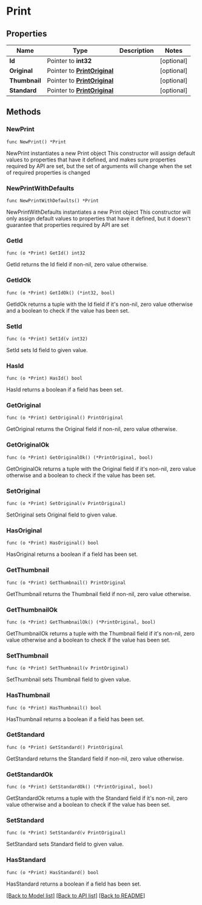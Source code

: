 # Print

## Properties

Name | Type | Description | Notes
------------ | ------------- | ------------- | -------------
**Id** | Pointer to **int32** |  | [optional] 
**Original** | Pointer to [**PrintOriginal**](PrintOriginal.md) |  | [optional] 
**Thumbnail** | Pointer to [**PrintOriginal**](PrintOriginal.md) |  | [optional] 
**Standard** | Pointer to [**PrintOriginal**](PrintOriginal.md) |  | [optional] 

## Methods

### NewPrint

`func NewPrint() *Print`

NewPrint instantiates a new Print object
This constructor will assign default values to properties that have it defined,
and makes sure properties required by API are set, but the set of arguments
will change when the set of required properties is changed

### NewPrintWithDefaults

`func NewPrintWithDefaults() *Print`

NewPrintWithDefaults instantiates a new Print object
This constructor will only assign default values to properties that have it defined,
but it doesn't guarantee that properties required by API are set

### GetId

`func (o *Print) GetId() int32`

GetId returns the Id field if non-nil, zero value otherwise.

### GetIdOk

`func (o *Print) GetIdOk() (*int32, bool)`

GetIdOk returns a tuple with the Id field if it's non-nil, zero value otherwise
and a boolean to check if the value has been set.

### SetId

`func (o *Print) SetId(v int32)`

SetId sets Id field to given value.

### HasId

`func (o *Print) HasId() bool`

HasId returns a boolean if a field has been set.

### GetOriginal

`func (o *Print) GetOriginal() PrintOriginal`

GetOriginal returns the Original field if non-nil, zero value otherwise.

### GetOriginalOk

`func (o *Print) GetOriginalOk() (*PrintOriginal, bool)`

GetOriginalOk returns a tuple with the Original field if it's non-nil, zero value otherwise
and a boolean to check if the value has been set.

### SetOriginal

`func (o *Print) SetOriginal(v PrintOriginal)`

SetOriginal sets Original field to given value.

### HasOriginal

`func (o *Print) HasOriginal() bool`

HasOriginal returns a boolean if a field has been set.

### GetThumbnail

`func (o *Print) GetThumbnail() PrintOriginal`

GetThumbnail returns the Thumbnail field if non-nil, zero value otherwise.

### GetThumbnailOk

`func (o *Print) GetThumbnailOk() (*PrintOriginal, bool)`

GetThumbnailOk returns a tuple with the Thumbnail field if it's non-nil, zero value otherwise
and a boolean to check if the value has been set.

### SetThumbnail

`func (o *Print) SetThumbnail(v PrintOriginal)`

SetThumbnail sets Thumbnail field to given value.

### HasThumbnail

`func (o *Print) HasThumbnail() bool`

HasThumbnail returns a boolean if a field has been set.

### GetStandard

`func (o *Print) GetStandard() PrintOriginal`

GetStandard returns the Standard field if non-nil, zero value otherwise.

### GetStandardOk

`func (o *Print) GetStandardOk() (*PrintOriginal, bool)`

GetStandardOk returns a tuple with the Standard field if it's non-nil, zero value otherwise
and a boolean to check if the value has been set.

### SetStandard

`func (o *Print) SetStandard(v PrintOriginal)`

SetStandard sets Standard field to given value.

### HasStandard

`func (o *Print) HasStandard() bool`

HasStandard returns a boolean if a field has been set.


[[Back to Model list]](../README.md#documentation-for-models) [[Back to API list]](../README.md#documentation-for-api-endpoints) [[Back to README]](../README.md)


